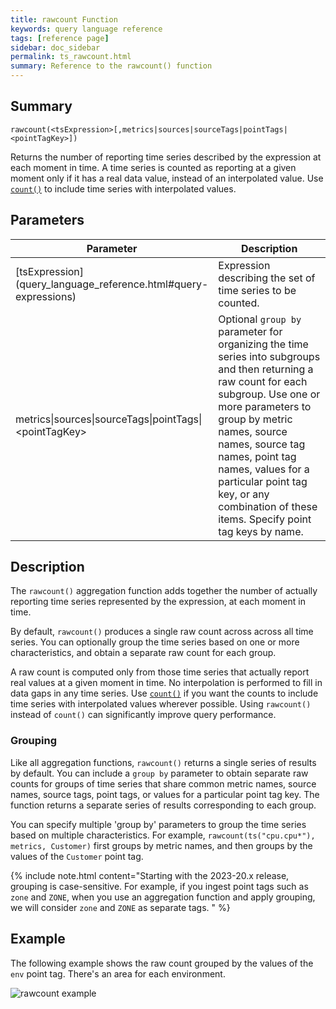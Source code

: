 ```yaml
---
title: rawcount Function
keywords: query language reference
tags: [reference page]
sidebar: doc_sidebar
permalink: ts_rawcount.html
summary: Reference to the rawcount() function
---
```

## Summary
```
rawcount(<tsExpression>[,metrics|sources|sourceTags|pointTags|<pointTagKey>])
```

Returns the number of reporting time series described by the expression at each moment in time. A time series is counted as reporting at a given moment only if it has a real data value, instead of an interpolated value.
Use [`count()`](ts_count.html) to include time series with interpolated values.

## Parameters
<table>
<tbody>
<thead>
<tr><th width="30%">Parameter</th><th width="70%">Description</th></tr>
</thead>
<tr>
<td markdown="span"> [tsExpression](query_language_reference.html#query-expressions)</td>
<td>Expression describing the set of time series to be counted.  </td></tr>
<tr>
<td>metrics&vert;sources&vert;sourceTags&vert;pointTags&vert;&lt;pointTagKey&gt;</td>
<td>Optional <code>group by</code> parameter for organizing the time series into subgroups and then returning a raw count for each subgroup.
Use one or more parameters to group by metric names, source names, source tag names, point tag names, values for a particular point tag key, or any combination of these items. Specify point tag keys by name.</td>
</tr>
</tbody>
</table>

## Description

The `rawcount()` aggregation function adds together the number of actually reporting time series represented by the expression, at each moment in time.

By default, `rawcount()` produces a single raw count across across all time series. You can optionally group the time series based on one or more characteristics, and obtain a separate raw count for each group.

A raw count is computed only from those time series that actually report real values at a given moment in time.
No interpolation is performed to fill in data gaps in any time series.
Use [`count()`](ts_count.html) if you want the counts to include time series with interpolated values wherever possible. Using `rawcount()` instead of `count()` can significantly improve query performance.

### Grouping

Like all aggregation functions, `rawcount()` returns a single series of results by default.
You can include a `group by` parameter to obtain separate raw counts for groups of time series that share common metric names, source names, source tags, point tags, or values for a particular point tag key.
The function returns a separate series of results corresponding to each group.

You can specify multiple 'group by' parameters to group the time series based on multiple characteristics. For example, `rawcount(ts("cpu.cpu*"), metrics, Customer)` first groups by metric names, and then groups by the values of the `Customer` point tag.

{% include note.html content="Starting with the 2023-20.x release, grouping is case-sensitive. For example, if you ingest point tags such as `zone` and `ZONE`, when you use an aggregation function and apply grouping, we will consider `zone` and `ZONE` as separate tags. " %}

## Example

The following example shows the raw count grouped by the values of the `env` point tag. There's an area for each environment.

![rawcount example](images/ts_rawcount.png)

